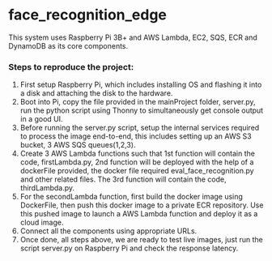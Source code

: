 # face_recognition_edge

This system uses Raspberry Pi 3B+ and AWS Lambda, EC2, SQS, ECR and DynamoDB as its core components.

### Steps to reproduce the project:

1. First setup Raspberry Pi, which includes installing OS and flashing it into a disk and attaching the disk to the hardware.
2. Boot into Pi, copy the file provided in the mainProject folder, server.py, run the python script using Thonny to simultaneously get console output in a good UI.
3. Before running the server.py script, setup the internal services required to process the image end-to-end, this includes setting up an AWS S3 bucket, 3 AWS SQS queues(1,2,3).
4. Create 3 AWS Lambda functions such that 1st function will contain the code, firstLambda.py, 2nd function will be deployed with the help of a dockerFile provided, the docker file required eval_face_recognition.py and other related files. The 3rd function will contain the code, thirdLambda.py.
5. For the secondLambda function, first build the docker image using DockerFile, then push this docker image to a private ECR repository. Use this pushed image to launch a AWS Lambda function and deploy it as a cloud image.
6. Connect all the components using appropriate URLs.
7. Once done, all steps above, we are ready to test live images, just run the script server.py on Raspberry Pi and check the response latency.
